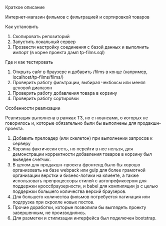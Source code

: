 Краткое описание

Интернет-магазин фильмов с фильтрацией и сортировкой товаров 

Как установить

1. Скопировать репозиторий
2. Запустить локальный сервер
3. Прозвести настройку соединения с базой данных и выполнить импорт (в корне проекта дамп tp-films.sql)

Где и как тестировать

1. Открыть сайт в браузере и добавить /films в конце (например, localhost/tp-films/films/)
2. Проверить работу фильтрации, выбирая чекбоксы или меняя ценовой диапазон
3. Проверить работу добавления товара в корзину
4. Проверить работу сортировки

Особенности реализации

Реализация выполнена в рамках ТЗ, но с нюансами, о которых не говорилось и, которые обязательно были бы выполнены для продакшн-проекта.

1. Добавить прелоадер (или скелетон) при выполнении запросов к серверу
2. Корзина фактически есть, но перейти в нее нельзя, для демонстрации корректности добавления товаров в корзину был выведен счетчик.
3. В целом для продакшн-проекта фронтенд было бы хорошо организовать на базе webpack или gulp для более грамотной организации верстки и бизнес-логики на клиенте, а также использовать препроцессоры стилей с автопрефиксером для поддержки кроссбраузерности, и babel для компиляции js с целью поддержки большего количества версий браузеров.
4. Для большего количества фильмов потребуется пагинация или подгрузка при скролле новых постов.
5. Прочие доработки, которые позволили бы выглядеть проекту завершенным, не производились.
6. Для разметки и стилизации интерфейса был подключен bootstrap.
